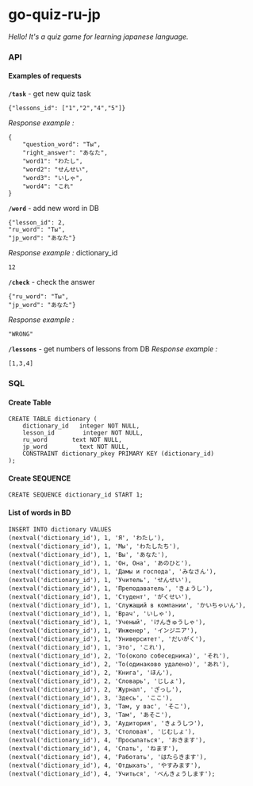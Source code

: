 # go-quiz-ru-jp

*Hello!*
*It's a quiz game for learning japanese language.*

### API
#### Examples of requests

**`/task`** - get new quiz task
```
{"lessons_id": ["1","2","4","5"]}
```
*Response example :*  
```
{
    "question_word": "Ты",
    "right_answer": "あなた",
    "word1": "わたし",
    "word2": "せんせい",
    "word3": "いしゃ",
    "word4": "これ"
}
```
**`/word`** - add new word in DB
```
{"lesson_id": 2,
"ru_word": "Ты",
"jp_word": "あなた"}
```
*Response example :*
dictionary_id
```
12
```
**`/check`** - check the answer
```
{"ru_word": "Ты",
"jp_word": "あなた"}
```
*Response example :* 
```
"WRONG"
```
**`/lessons`** - get numbers of lessons from DB
*Response example :* 
```
[1,3,4]
```
### SQL
#### Create Table
```
CREATE TABLE dictionary (
    dictionary_id   integer NOT NULL,
	lesson_id        integer NOT NULL,
    ru_word       text NOT NULL,
    jp_word         text NOT NULL,
    CONSTRAINT dictionary_pkey PRIMARY KEY (dictionary_id)
);
```
#### Create SEQUENCE
```
CREATE SEQUENCE dictionary_id START 1;
```
#### List of words in BD
```
INSERT INTO dictionary VALUES
(nextval('dictionary_id'), 1, 'Я', 'わたし'),
(nextval('dictionary_id'), 1, 'Мы', 'わたしたち'),
(nextval('dictionary_id'), 1, 'Вы', 'あなた'),
(nextval('dictionary_id'), 1, 'Он, Она', 'あのひと'),
(nextval('dictionary_id'), 1, 'Дамы и господа', 'みなさん'),
(nextval('dictionary_id'), 1, 'Учитель', 'せんせい'),
(nextval('dictionary_id'), 1, 'Преподаватель', 'きょうし'),
(nextval('dictionary_id'), 1, 'Студент', 'がくせい'),
(nextval('dictionary_id'), 1, 'Служащий в компании', 'かいちゃいん'),
(nextval('dictionary_id'), 1, 'Врач', 'いしゃ'),
(nextval('dictionary_id'), 1, 'Ученый', 'けんきゅうしゃ'),
(nextval('dictionary_id'), 1, 'Инженер', 'インジニア'),
(nextval('dictionary_id'), 1, 'Университет', 'だいがく'),
(nextval('dictionary_id'), 1, 'Это', 'これ'),
(nextval('dictionary_id'), 2, 'То(около собеседника)', 'それ'),
(nextval('dictionary_id'), 2, 'То(одинаково удалено)', 'あれ'),
(nextval('dictionary_id'), 2, 'Книга', 'ほん'),
(nextval('dictionary_id'), 2, 'Словарь', 'じしょ'),
(nextval('dictionary_id'), 2, 'Журнал', 'ざっし'),
(nextval('dictionary_id'), 3, 'Здесь', 'ここ'),
(nextval('dictionary_id'), 3, 'Там, у вас', 'そこ'),
(nextval('dictionary_id'), 3, 'Там', 'あそこ'),
(nextval('dictionary_id'), 3, 'Аудитория', 'きょうしつ'),
(nextval('dictionary_id'), 3, 'Столовая', 'じむしょ'),
(nextval('dictionary_id'), 4, 'Просыпаться', 'おきます'),
(nextval('dictionary_id'), 4, 'Спать', 'ねます'),
(nextval('dictionary_id'), 4, 'Работать', 'はたらきます'),
(nextval('dictionary_id'), 4, 'Отдыхать', 'やすみます'),
(nextval('dictionary_id'), 4, 'Учиться', 'べんきょうします');
```